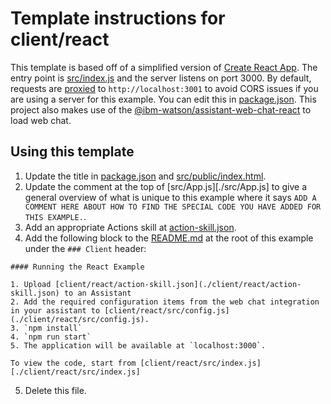 # Template instructions for client/react

This template is based off of a simplified version of [Create React App](https://create-react-app.dev). The entry point is [src/index.js](./src/index.js) and the server listens on port 3000. By default, requests are [proxied](https://create-react-app.dev/docs/proxying-api-requests-in-development/) to `http://localhost:3001` to avoid CORS issues if you are using a server for this example. You can edit this in [package.json](./package.json). This project also makes use of the [@ibm-watson/assistant-web-chat-react](https://github.com/watson-developer-cloud/assistant-web-chat-react) to load web chat.


## Using this template

1. Update the title in [package.json](./package.json) and [src/public/index.html](./src/public/index.html).
2. Update the comment at the top of [src/App.js][./src/App.js] to give a general overview of what is unique to this example where 
it says `ADD A COMMENT HERE ABOUT HOW TO FIND THE SPECIAL CODE YOU HAVE ADDED FOR THIS EXAMPLE.`.
3. Add an appropriate Actions skill at [action-skill.json](./action-skill.json).
4. Add the following block to the [README.md](../../README.md) at the root of this example under the `### Client` header:

```
#### Running the React Example

1. Upload [client/react/action-skill.json](./client/react/action-skill.json) to an Assistant
2. Add the required configuration items from the web chat integration in your assistant to [client/react/src/config.js](./client/react/src/config.js).
3. `npm install`
4. `npm run start`
5. The application will be available at `localhost:3000`.

To view the code, start from [client/react/src/index.js][./client/react/src/index.js]

```

5. Delete this file.